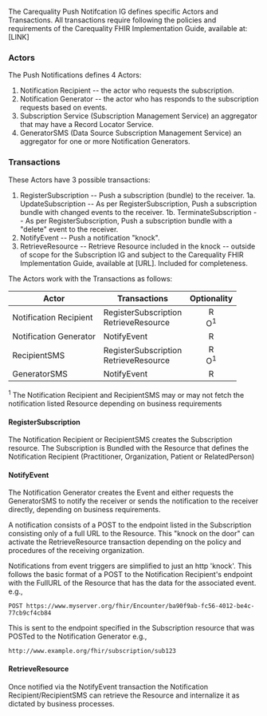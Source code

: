 The Carequality Push Notifcation IG defines specific Actors and Transactions.  All transactions require following the policies and requirements of the Carequality FHIR Implementation Guide, available at: [LINK]

### Actors
The Push Notifications defines 4 Actors:
1. Notification Recipient -- the actor who requests the subscription.
2. Notification Generator -- the actor who has responds to the subscription requests based on events.
3. Subscription Service (Subscription Management Service) an aggregator that may have a Record Locator Service.
4. GeneratorSMS (Data Source Subscription Management Service) an aggregator for one or more Notification Generators.

### Transactions
These Actors have 3 possible transactions:
1. RegisterSubscription -- Push a subscription (bundle) to the receiver.
1a. UpdateSubscription -- As per RegisterSubscription, Push a subscription bundle with changed events to the receiver.
1b. TerminateSubscription -- As per RegisterSubscription, Push a subscription bundle with a "delete" event to the receiver.
2. NotifyEvent -- Push a notification "knock".
3. RetrieveResource -- Retrieve Resource included in the knock  -- outside of scope for the Subscription IG and subject to the Carequality FHIR Implementation Guide, available at [URL]. Included for completeness.

The Actors work with the Transactions as follows:

|Actor|Transactions|Optionality|
|-------------|-------------------------------|:-----:|
|Notification Recipient |RegisterSubscription<br>RetrieveResource |R<BR>O<sup>1|
|Notification Generator |NotifyEvent |R|
|RecipientSMS |RegisterSubscription<br>RetrieveResource |R<BR>O<sup>1|
|GeneratorSMS |NotifyEvent |R|

<sup>1</sup> The Notification Recipient and RecipientSMS may or may not fetch the notification listed Resource depending on business requirements

#### RegisterSubscription
The Notification Recipient or RecipientSMS creates the Subscription resource.  The Subscription is Bundled with the Resource that defines the Notification Recipient (Practitioner, Organization, Patient or RelatedPerson)


#### NotifyEvent
The Notification Generator creates the Event and either requests the GeneratorSMS to notify the receiver or sends the notification to the receiver directly, depending on business requirements.

A notification consists of a POST to the endpoint listed in the Subscription consisting only of a full URL to the Resource.  This "knock on the door" can activate the RetrieveResource transaction depending on the policy and procedures of the receiving organization.

Notifications from event triggers are simplified to just an http 'knock'.  This follows the basic format of a POST to the Notification Recipient's endpoint with the FullURL of the Resource that has the data for the associated event.  e.g.,

``` POST https://www.myserver.org/fhir/Encounter/ba90f9ab-fc56-4012-be4c-77cb9cf4cb84 ```

This is sent to the endpoint specified in the Subscription resource that was POSTed to the Notification Generator e.g.,

```http://www.example.org/fhir/subscription/sub123```

#### RetrieveResource

Once notified via the NotifyEvent transaction the Notification Recipient/RecipientSMS can retrieve the Resource and internalize it as dictated by business processes.
